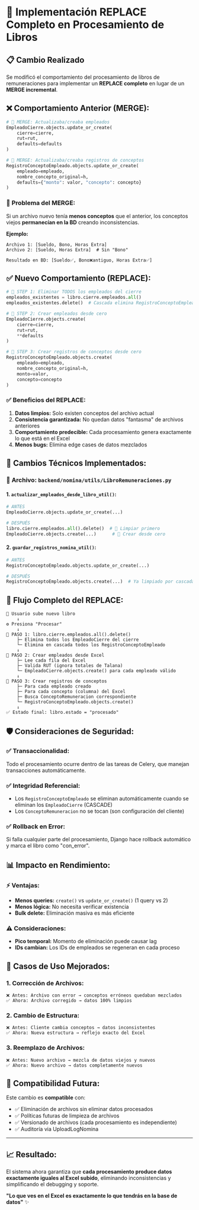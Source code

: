 # 🧹 Implementación REPLACE Completo en Procesamiento de Libros

## 📋 Cambio Realizado

Se modificó el comportamiento del procesamiento de libros de remuneraciones para implementar un **REPLACE completo** en lugar de un **MERGE incremental**.

## ❌ **Comportamiento Anterior (MERGE):**

```python
# 🔄 MERGE: Actualizaba/creaba empleados
EmpleadoCierre.objects.update_or_create(
    cierre=cierre,
    rut=rut,
    defaults=defaults
)

# 🔄 MERGE: Actualizaba/creaba registros de conceptos  
RegistroConceptoEmpleado.objects.update_or_create(
    empleado=empleado,
    nombre_concepto_original=h,
    defaults={"monto": valor, "concepto": concepto}
)
```

### 🚨 **Problema del MERGE:**
Si un archivo nuevo tenía **menos conceptos** que el anterior, los conceptos viejos **permanecían en la BD** creando inconsistencias.

**Ejemplo:**
```
Archivo 1: [Sueldo, Bono, Horas Extra]
Archivo 2: [Sueldo, Horas Extra]  # Sin "Bono"

Resultado en BD: [Sueldo✅, Bono❌antiguo, Horas Extra✅]
```

## ✅ **Nuevo Comportamiento (REPLACE):**

```python
# 🧹 STEP 1: Eliminar TODOS los empleados del cierre
empleados_existentes = libro.cierre.empleados.all()
empleados_existentes.delete()  # Cascada elimina RegistroConceptoEmpleado también

# 📝 STEP 2: Crear empleados desde cero
EmpleadoCierre.objects.create(
    cierre=cierre,
    rut=rut,
    **defaults
)

# 📝 STEP 3: Crear registros de conceptos desde cero
RegistroConceptoEmpleado.objects.create(
    empleado=empleado,
    nombre_concepto_original=h,
    monto=valor,
    concepto=concepto
)
```

### ✅ **Beneficios del REPLACE:**
1. **Datos limpios:** Solo existen conceptos del archivo actual
2. **Consistencia garantizada:** No quedan datos "fantasma" de archivos anteriores  
3. **Comportamiento predecible:** Cada procesamiento genera exactamente lo que está en el Excel
4. **Menos bugs:** Elimina edge cases de datos mezclados

## 🔧 **Cambios Técnicos Implementados:**

### 📁 **Archivo:** `backend/nomina/utils/LibroRemuneraciones.py`

#### 1. **`actualizar_empleados_desde_libro_util()`:**
```python
# ANTES
EmpleadoCierre.objects.update_or_create(...)

# DESPUÉS  
libro.cierre.empleados.all().delete()  # 🧹 Limpiar primero
EmpleadoCierre.objects.create(...)      # 📝 Crear desde cero
```

#### 2. **`guardar_registros_nomina_util()`:**
```python
# ANTES
RegistroConceptoEmpleado.objects.update_or_create(...)

# DESPUÉS
RegistroConceptoEmpleado.objects.create(...)  # Ya limpiado por cascada
```

## 🎯 **Flujo Completo del REPLACE:**

```
📁 Usuario sube nuevo libro
    ↓
⚙️ Presiona "Procesar"
    ↓
🧹 PASO 1: libro.cierre.empleados.all().delete()
    ├─ Elimina todos los EmpleadoCierre del cierre
    └─ Elimina en cascada todos los RegistroConceptoEmpleado
    ↓
📝 PASO 2: Crear empleados desde Excel
    ├─ Lee cada fila del Excel
    ├─ Valida RUT (ignora totales de Talana)
    └─ EmpleadoCierre.objects.create() para cada empleado válido
    ↓
📝 PASO 3: Crear registros de conceptos
    ├─ Para cada empleado creado
    ├─ Para cada concepto (columna) del Excel
    ├─ Busca ConceptoRemuneracion correspondiente
    └─ RegistroConceptoEmpleado.objects.create()
    ↓
✅ Estado final: libro.estado = "procesado"
```

## 🛡️ **Consideraciones de Seguridad:**

### ✅ **Transaccionalidad:**
Todo el procesamiento ocurre dentro de las tareas de Celery, que manejan transacciones automáticamente.

### ✅ **Integridad Referencial:**
- Los `RegistroConceptoEmpleado` se eliminan automáticamente cuando se eliminan los `EmpleadoCierre` (CASCADE)
- Los `ConceptoRemuneracion` no se tocan (son configuración del cliente)

### ✅ **Rollback en Error:**
Si falla cualquier parte del procesamiento, Django hace rollback automático y marca el libro como "con_error".

## 📊 **Impacto en Rendimiento:**

### ⚡ **Ventajas:**
- **Menos queries:** `create()` vs `update_or_create()` (1 query vs 2)
- **Menos lógica:** No necesita verificar existencia
- **Bulk delete:** Eliminación masiva es más eficiente

### ⚠️ **Consideraciones:**
- **Pico temporal:** Momento de eliminación puede causar lag
- **IDs cambian:** Los IDs de empleados se regeneran en cada proceso

## 🎉 **Casos de Uso Mejorados:**

### 1. **Corrección de Archivos:**
```
❌ Antes: Archivo con error → conceptos erróneos quedaban mezclados
✅ Ahora: Archivo corregido → datos 100% limpios
```

### 2. **Cambio de Estructura:**
```
❌ Antes: Cliente cambia conceptos → datos inconsistentes
✅ Ahora: Nueva estructura → reflejo exacto del Excel
```

### 3. **Reemplazo de Archivos:**
```
❌ Antes: Nuevo archivo → mezcla de datos viejos y nuevos
✅ Ahora: Nuevo archivo → datos completamente nuevos
```

## 🔮 **Compatibilidad Futura:**

Este cambio es **compatible** con:
- ✅ Eliminación de archivos sin eliminar datos procesados
- ✅ Políticas futuras de limpieza de archivos
- ✅ Versionado de archivos (cada procesamiento es independiente)
- ✅ Auditoría via UploadLogNomina

---

## 📈 **Resultado:**

El sistema ahora garantiza que **cada procesamiento produce datos exactamente iguales al Excel subido**, eliminando inconsistencias y simplificando el debugging y soporte.

**"Lo que ves en el Excel es exactamente lo que tendrás en la base de datos"** ✨
